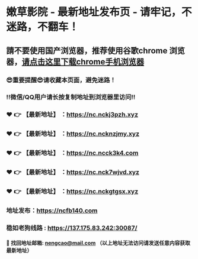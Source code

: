 # 嫩草影院 - 最新地址发布页 - 请牢记，不迷路，不翻车！

## 請不要使用国产浏览器，推荐使用谷歌chrome 浏览器，<a href = "https://www.google.cn/chrome/">请点击这里下载chrome手机浏览器</a>

### :sunglasses:重要提醒:sunglasses:请收藏本页面，避免迷路！
### ‼️微信/QQ用户请长按复制地址到浏览器里访问‼️

### :heart: :point_right: 【最新地址】 ：https://nc.nckj3pzh.xyz
### :heart: :point_right: 【最新地址】 ：https://nc.ncknzjmy.xyz
### :heart: :point_right: 【最新地址】 ：https://nc.ncck3k4.com
### :heart: :point_right: 【最新地址】 ：https://nc.nck7wjvd.xyz
### :heart: :point_right: 【最新地址】 ：https://nc.nckgtgsx.xyz

### 地址发布：https://ncfb140.com
### 稳如老狗线路 : https://137.175.83.242:30087/

#### :e-mail: __找回地址邮箱: nengcao@mail.com （以上地址无法访问请发送任意内容获取最新地址）__
